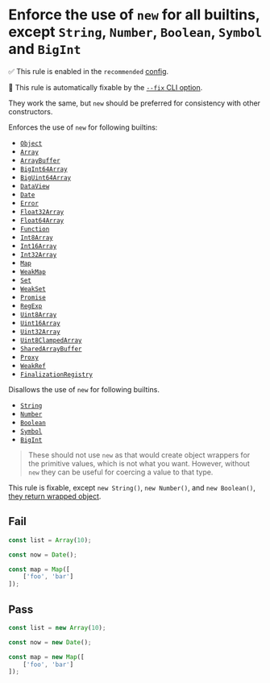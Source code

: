 # Enforce the use of `new` for all builtins, except `String`, `Number`, `Boolean`, `Symbol` and `BigInt`

✅ This rule is enabled in the `recommended` [config](https://github.com/sindresorhus/eslint-plugin-unicorn#preset-configs).

🔧 This rule is automatically fixable by the [`--fix` CLI option](https://eslint.org/docs/latest/user-guide/command-line-interface#--fix).

<!-- end auto-generated rule header -->
<!-- Do not manually modify this header. Run: `npm run fix:eslint-docs` -->

They work the same, but `new` should be preferred for consistency with other constructors.

Enforces the use of `new` for following builtins:

- [`Object`](https://developer.mozilla.org/en-US/docs/Web/JavaScript/Reference/Global_Objects/Object)
- [`Array`](https://developer.mozilla.org/en-US/docs/Web/JavaScript/Reference/Global_Objects/Array)
- [`ArrayBuffer`](https://developer.mozilla.org/en-US/docs/Web/JavaScript/Reference/Global_Objects/ArrayBuffer)
- [`BigInt64Array`](https://developer.mozilla.org/en-US/docs/Web/JavaScript/Reference/Global_Objects/BigInt64Array)
- [`BigUint64Array`](https://developer.mozilla.org/en-US/docs/Web/JavaScript/Reference/Global_Objects/BigUint64Array)
- [`DataView`](https://developer.mozilla.org/en-US/docs/Web/JavaScript/Reference/Global_Objects/DataView)
- [`Date`](https://developer.mozilla.org/en-US/docs/Web/JavaScript/Reference/Global_Objects/Date)
- [`Error`](https://developer.mozilla.org/en-US/docs/Web/JavaScript/Reference/Global_Objects/Error)
- [`Float32Array`](https://developer.mozilla.org/en-US/docs/Web/JavaScript/Reference/Global_Objects/Float32Array)
- [`Float64Array`](https://developer.mozilla.org/en-US/docs/Web/JavaScript/Reference/Global_Objects/Float64Array)
- [`Function`](https://developer.mozilla.org/en-US/docs/Web/JavaScript/Reference/Global_Objects/Function)
- [`Int8Array`](https://developer.mozilla.org/en-US/docs/Web/JavaScript/Reference/Global_Objects/Int8Array)
- [`Int16Array`](https://developer.mozilla.org/en-US/docs/Web/JavaScript/Reference/Global_Objects/Int16Array)
- [`Int32Array`](https://developer.mozilla.org/en-US/docs/Web/JavaScript/Reference/Global_Objects/Int32Array)
- [`Map`](https://developer.mozilla.org/en-US/docs/Web/JavaScript/Reference/Global_Objects/Map)
- [`WeakMap`](https://developer.mozilla.org/en-US/docs/Web/JavaScript/Reference/Global_Objects/WeakMap)
- [`Set`](https://developer.mozilla.org/en-US/docs/Web/JavaScript/Reference/Global_Objects/Set)
- [`WeakSet`](https://developer.mozilla.org/en-US/docs/Web/JavaScript/Reference/Global_Objects/WeakSet)
- [`Promise`](https://developer.mozilla.org/en-US/docs/Web/JavaScript/Reference/Global_Objects/Promise)
- [`RegExp`](https://developer.mozilla.org/en-US/docs/Web/JavaScript/Reference/Global_Objects/RegExp)
- [`Uint8Array`](https://developer.mozilla.org/en-US/docs/Web/JavaScript/Reference/Global_Objects/Uint8Array)
- [`Uint16Array`](https://developer.mozilla.org/en-US/docs/Web/JavaScript/Reference/Global_Objects/Uint16Array)
- [`Uint32Array`](https://developer.mozilla.org/en-US/docs/Web/JavaScript/Reference/Global_Objects/Uint32Array)
- [`Uint8ClampedArray`](https://developer.mozilla.org/en-US/docs/Web/JavaScript/Reference/Global_Objects/Uint8ClampedArray)
- [`SharedArrayBuffer`](https://developer.mozilla.org/en-US/docs/Web/JavaScript/Reference/Global_Objects/SharedArrayBuffer)
- [`Proxy`](https://developer.mozilla.org/en-US/docs/Web/JavaScript/Reference/Global_Objects/Proxy)
- [`WeakRef`](https://developer.mozilla.org/en-US/docs/Web/JavaScript/Reference/Global_Objects/WeakRef)
- [`FinalizationRegistry`](https://developer.mozilla.org/en-US/docs/Web/JavaScript/Reference/Global_Objects/FinalizationRegistry)

Disallows the use of `new` for following builtins.

- [`String`](https://developer.mozilla.org/en-US/docs/Web/JavaScript/Reference/Global_Objects/String)
- [`Number`](https://developer.mozilla.org/en-US/docs/Web/JavaScript/Reference/Global_Objects/Number)
- [`Boolean`](https://developer.mozilla.org/en-US/docs/Web/JavaScript/Reference/Global_Objects/Boolean)
- [`Symbol`](https://developer.mozilla.org/en-US/docs/Web/JavaScript/Reference/Global_Objects/Symbol)
- [`BigInt`](https://developer.mozilla.org/en-US/docs/Web/JavaScript/Reference/Global_Objects/BigInt)

> These should not use `new` as that would create object wrappers for the primitive values, which is not what you want. However, without `new` they can be useful for coercing a value to that type.

This rule is fixable, except `new String()`, `new Number()`, and `new Boolean()`, [they return wrapped object](https://developer.mozilla.org/en-US/docs/Web/JavaScript/Reference/Global_Objects/String#String_primitives_and_String_objects).

## Fail

```js
const list = Array(10);
```

```js
const now = Date();
```

```js
const map = Map([
	['foo', 'bar']
]);
```

## Pass

```js
const list = new Array(10);
```

```js
const now = new Date();
```

```js
const map = new Map([
	['foo', 'bar']
]);
```
